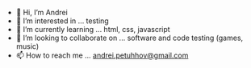 - 👋 Hi, I’m Andrei
- 👀 I’m interested in ... testing
- 🌱 I’m currently learning ... html, css, javascript
- 💞️ I’m looking to collaborate on ... software and code testing (games, music)
- 📫 How to reach me ... andrei.petuhhov@gmail.com

<!---
Nujamag/Nujamag is a ✨ special ✨ repository because its `README.md` (this file) appears on your GitHub profile.
You can click the Preview link to take a look at your changes.
--->
